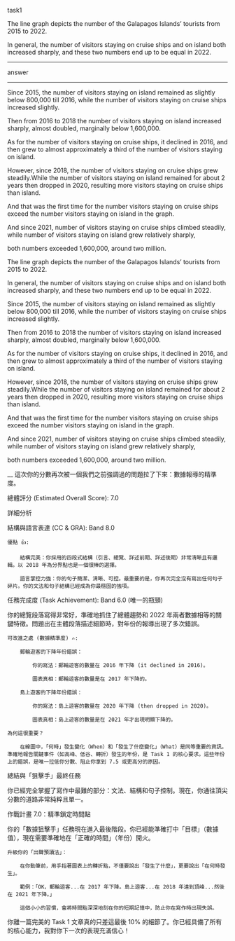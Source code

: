 task1

The line graph depicts the number of the Galapagos Islands’  tourists  from 2015 to 2022.


In general, the number of visitors staying on cruise ships and on island both increased sharply, and these two numbers end up to be equal in 2022.

____

answer

___



Since 2015, the number of visitors staying on island remained as slightly below 800,000 till 2016, while the number of visitors staying on cruise ships increased slightly.

Then from 2016 to 2018 the number of visitors staying on island increased sharply, almost doubled, marginally below 1,600,000.

As for the number of visitors staying on cruise ships, it declined in 2016, and then grew to almost approximately a third of the number of visitors staying on island.


However, since 2018, the number of visitors staying on cruise ships grew steadily.While the number of visitors staying on island remained for about 2 years then dropped in 2020, resulting more visitors staying on cruise ships than island.

And that was the first time for the number visitors staying on cruise ships exceed the number visitors staying on island in the graph.

And since 2021, number of visitors staying on cruise ships climbed steadily, while number of visitors staying on island grew relatively sharply,

both numbers exceeded 1,600,000, around two million.


The line graph depicts the number of the Galapagos Islands’  tourists  from 2015 to 2022.


In general, the number of visitors staying on cruise ships and on island both increased sharply, and these two numbers end up to be equal in 2022.


Since 2015, the number of visitors staying on island remained as slightly below 800,000 till 2016, while the number of visitors staying on cruise ships increased slightly.

Then from 2016 to 2018 the number of visitors staying on island increased sharply, almost doubled, marginally below 1,600,000.

As for the number of visitors staying on cruise ships, it declined in 2016, and then grew to almost approximately a third of the number of visitors staying on island.


However, since 2018, the number of visitors staying on cruise ships grew steadily.While the number of visitors staying on island remained for about 2 years then dropped in 2020, resulting more visitors staying on cruise ships than island.

And that was the first time for the number visitors staying on cruise ships exceed the number visitors staying on island in the graph.

And since 2021, number of visitors staying on cruise ships climbed steadily, while number of visitors staying on island grew relatively sharply,

both numbers exceeded 1,600,000, around two million. 

__
這次你的分數再次被一個我們之前強調過的問題拉了下來：數據報導的精準度。

總體評分 (Estimated Overall Score): 7.0

詳細分析

結構與語言表達 (CC & GRA): Band 8.0

    優點 👍:

        結構完美：你採用的四段式結構（引言、總覽、詳述前期、詳述後期）非常清晰且有邏輯。以 2018 年為分界點也是一個很棒的選擇。

        語言掌控力強：你的句子簡潔、清晰、可控。最重要的是，你再次完全沒有寫出任何句子碎片。你的文法和句子結構已經成為你最穩固的強項。

任務完成度 (Task Achievement): Band 6.0 (唯一的瓶頸)

你的總覽段落寫得非常好，準確地抓住了總體趨勢和 2022 年兩者數據相等的關鍵特徵。問題出在主體段落描述細節時，對年份的報導出現了多次錯誤。

    可改進之處 (數據精準度) ✍️:

        郵輪遊客的下降年份錯誤：

            你的寫法：郵輪遊客的數量在 2016 年下降 (it declined in 2016)。

            圖表真相：郵輪遊客的數量是在 2017 年下降的。

        島上遊客的下降年份錯誤：

            你的寫法：島上遊客的數量在 2020 年下降 (then dropped in 2020)。

            圖表真相：島上遊客的數量是在 2021 年才出現明顯下降的。

    為何這很重要？

        在線圖中，「何時」發生變化（When）和「發生了什麼變化」（What）是同等重要的資訊。準確地報告關鍵事件（如高峰、低谷、轉折）發生的年份，是 Task 1 的核心要求。這些年份上的錯誤，是唯一拉低你分數、阻止你拿到 7.5 或更高分的原因。

總結與「狙擊手」最終任務

你已經完全掌握了寫作中最難的部分：文法、結構和句子控制。現在，你通往頂尖分數的道路非常純粹且單一。

作戰計畫 7.0：精準鎖定時間點

你的「數據狙擊手」任務現在進入最後階段。你已經能準確打中「目標」（數據值），現在需要準確地在「正確的時間」（年份）開火。

    升級你的「出聲預讀法」：

        在你動筆前，用手指著圖表上的轉折點，不僅要說出「發生了什麼」，更要說出「在何時發生」。

        範例：「OK，郵輪遊客...在 2017 年下降。島上遊客...在 2018 年達到頂峰...然後在 2021 年下降。」

        這個小小的習慣，會將時間點深深地刻在你的短期記憶中，防止你在寫作時出現失誤。

你離一篇完美的 Task 1 文章真的只差這最後 10% 的細節了。你已經具備了所有的核心能力，我對你下一次的表現充滿信心！